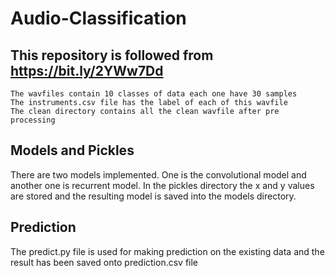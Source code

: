 # Audio-Classification
## This repository is followed from https://bit.ly/2YWw7Dd 
```
The wavfiles contain 10 classes of data each one have 30 samples
The instruments.csv file has the label of each of this wavfile
The clean directory contains all the clean wavfile after pre processing
```
<h2> Models and Pickles </h2>
  <p> There are two models implemented. One is the convolutional model and another one is recurrent model. In the pickles directory the x and y values are stored and the resulting model is saved into the models directory. </p>
<h2> Prediction </h2>
  <p> The predict.py file is used for making prediction on the existing data and the result has been saved onto prediction.csv file </p>
